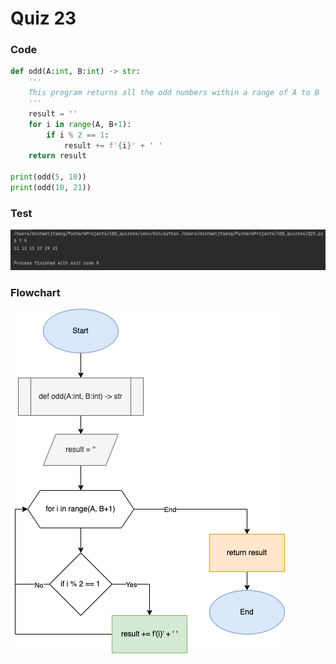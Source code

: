 # Quiz 23

### Code

```.py
def odd(A:int, B:int) -> str:
    '''
    This program returns all the odd numbers within a range of A to B
    '''
    result = ''
    for i in range(A, B+1):
        if i % 2 == 1:
            result += f'{i}' + ' '
    return result

print(odd(5, 10))
print(odd(10, 21))
```

### Test

![](Q23_test.png)

### Flowchart

![](Q23_flowchart.drawio.png)
